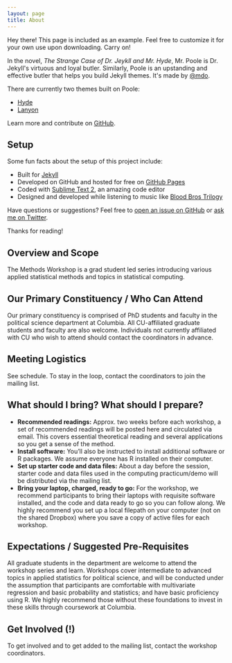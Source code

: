 ```yaml
---
layout: page
title: About
---
```


<p class="message">
  Hey there! This page is included as an example. Feel free to customize it for your own use upon downloading. Carry on!
</p>

In the novel, *The Strange Case of Dr. Jeykll and Mr. Hyde*, Mr. Poole is Dr. Jekyll's virtuous and loyal butler. Similarly, Poole is an upstanding and effective butler that helps you build Jekyll themes. It's made by [@mdo](https://twitter.com/mdo).

There are currently two themes built on Poole:

* [Hyde](http://hyde.getpoole.com)
* [Lanyon](http://lanyon.getpoole.com)

Learn more and contribute on [GitHub](https://github.com/poole).

## Setup

Some fun facts about the setup of this project include:

* Built for [Jekyll](http://jekyllrb.com)
* Developed on GitHub and hosted for free on [GitHub Pages](https://pages.github.com)
* Coded with [Sublime Text 2](http://sublimetext.com), an amazing code editor
* Designed and developed while listening to music like [Blood Bros Trilogy](https://soundcloud.com/maddecent/sets/blood-bros-series)

Have questions or suggestions? Feel free to [open an issue on GitHub](https://github.com/poole/issues/new) or [ask me on Twitter](https://twitter.com/mdo).

Thanks for reading!


## Overview and Scope

The Methods Workshop is a grad student led series introducing various applied statistical methods and topics in statistical computing.

## Our Primary Constituency / Who Can Attend

Our primary constituency is comprised of PhD students and faculty in the political science department at Columbia. All CU-affiliated graduate students and faculty are also welcome. Individuals not currently affiliated with CU who wish to attend should contact the coordinators in advance.

## Meeting Logistics

See schedule. To stay in the loop, contact the coordinators to join the mailing list.

## What should I bring? What should I prepare?

- **Recommended readings:** Approx. two weeks before each workshop, a set of recommended readings will be posted here and circulated via email. This covers essential theoretical reading and several applications so you get a sense of the method.
- **Install software:** You’ll also be instructed to install additional software or R packages. We assume everyone has R installed on their computer.
- **Set up starter code and data files:** About a day before the session, starter code and data files used in the computing practicum/demo will be distributed via the mailing list.
- **Bring your laptop, charged, ready to go:** For the workshop, we recommend participants to bring their laptops with requisite software installed, and the code and data ready to go so you can follow along. We highly recommend you set up a local filepath on your computer (not on the shared Dropbox) where you save a copy of active files for each workshop.

## Expectations / Suggested Pre-Requisites

All graduate students in the department are welcome to attend the workshop series and learn. Workshops cover intermediate to advanced topics in applied statistics for political science, and will be conducted under the assumption that participants are comfortable with multivariate regression and basic probability and statistics; and have basic proficiency using R. We highly recommend those without these foundations to invest in these skills through coursework at Columbia.

## Get Involved (!)

To get involved and to get added to the mailing list, contact the workshop coordinators.